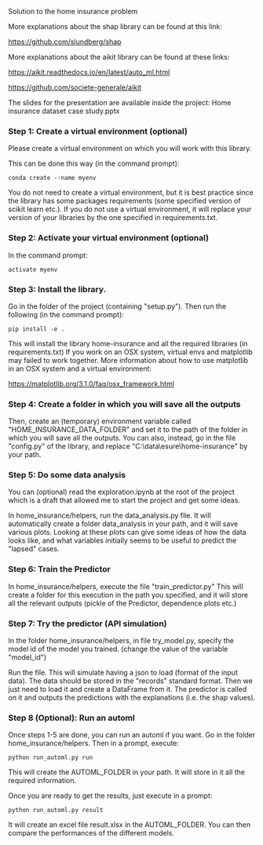 Solution to the home insurance problem

More explanations about the shap library
can be found at this link: 

https://github.com/slundberg/shap

More explanations about the aikit library
can be found at these links:

https://aikit.readthedocs.io/en/latest/auto_ml.html

https://github.com/societe-generale/aikit

The slides for the presentation are available inside the project:
Home insurance dataset case study.pptx

### Step 1: Create a virtual environment (optional)
Please create a virtual environment on which you will work with
this library. 

This can be done this way (in the command prompt):

`conda create --name myenv`

You do not need to create a virtual environment, but it is best
practice since the library has some packages requirements
(some specified version of scikit learn etc.). If you
do not use a virtual environment, it will replace your version
of your libraries by the one specified in requirements.txt.

### Step 2: Activate your virtual environment (optional)
In the command prompt:

`activate myenv`

### Step 3: Install the library.
Go in the folder of the project (containing "setup.py"). 
Then run the following (in the command prompt):

`pip install -e .`

This will install the library home-insurance and all
the required libraries (in requirements.txt)
If you work on an OSX system, virtual envs and matplotlib
may failed to work together. More information about
how to use matplotlib in an OSX system and a virtual 
environment:

https://matplotlib.org/3.1.0/faq/osx_framework.html

### Step 4: Create a folder in which you will save all the outputs
Then, create an (temporary) environment variable called
"HOME_INSURANCE_DATA_FOLDER" and set it
to the path of the folder in which you will 
save all the outputs. You can also, instead, go in the file "config.py"
of the library, and replace
"C:\\data\\esure\\home-insurance" by your path.

### Step 5: Do some data analysis
You can (optional) read the exploration.ipynb at the root of the project
which is a draft that allowed me
to start the project and get some ideas.

In home_insurance/helpers, run the data_analysis.py file. It 
will automatically create a folder data_analysis in your path,
and it will save various plots. Looking at these plots can give some
ideas of how the data looks like, and what variables initially
seems to be useful to predict the "lapsed" cases.


### Step 6: Train the Predictor
In home_insurance/helpers, execute the file "train_predictor.py"
This will create a folder for this execution in the
path you specified, and it will store all the
relevant outputs (pickle of the Predictor, 
dependence plots etc.)

### Step 7: Try the predictor (API simulation)
In the folder home_insurance/helpers, in file
try_model.py, specify the model id of the model
you trained.
(change the value of the variable "model_id")

Run the file. This will simulate having a json 
to load (format of the input data). The data
should be stored in the "records" standard format. 
Then we just need to load it and 
create a DataFrame from it. The predictor is called
on it and outputs the predictions with
the explanations (i.e. the shap values).


### Step 8 (Optional): Run an automl
Once steps 1-5 are done, you can run an automl if you
want. Go in the folder home_insurance/helpers. Then 
in a prompt, execute:

`python run_automl.py run`

This will create the AUTOML_FOLDER in your path.
It will store in it all the required information.

Once you are ready to get the results, just execute
in a prompt:

`python run_automl.py result`

It will create an excel file result.xlsx
in the AUTOML_FOLDER.
You can then compare the performances of the different models.



